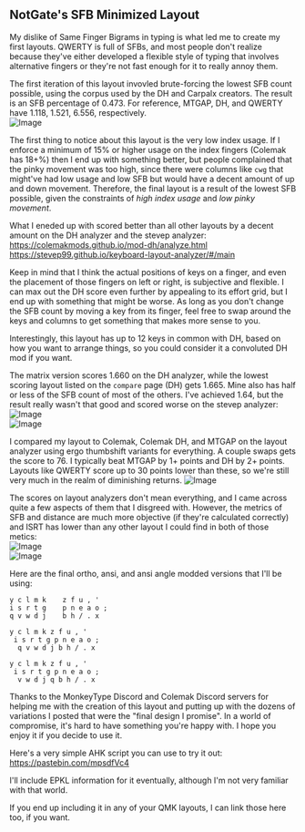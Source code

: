## NotGate's SFB Minimized Layout

My dislike of Same Finger Bigrams in typing is what led me to create my first layouts. QWERTY is full of SFBs, and most people don't realize because they've either developed a flexible style of typing that involves alternative fingers or they're not fast enough for it to really annoy them. 

The first iteration of this layout invovled brute-forcing the lowest SFB count possible, using the corpus used by the DH and Carpalx creators. The result is an SFB percentage of 0.473. For reference, MTGAP, DH, and QWERTY have 1.118, 1.521, 6.556, respectively.  
![Image](https://media.discordapp.net/attachments/548799170765389834/802674935268638776/unknown.png?width=492&height=675)

The first thing to notice about this layout is the very low index usage. If I enforce a minimum of 15% or higher usage on the index fingers (Colemak has 18+%) then I end up with something better, but people complained that the pinky movement was too high, since there were columns like `cwg` that might've had low usage and low SFB but would have a decent amount of up and down movement. Therefore, the final layout is a result of the lowest SFB possible, given the constraints of *high index usage* and *low pinky movement*. 

What I eneded up with scored better than all other layouts by a decent amount on the DH analyzer and the stevep analyzer:  
<https://colemakmods.github.io/mod-dh/analyze.html>  
<https://stevep99.github.io/keyboard-layout-analyzer/#/main>  

Keep in mind that I think the actual positions of keys on a finger, and even the placement of those fingers on left or right, is subjective and flexible. I can max out the DH score even further by appealing to its effort grid, but I end up with something that might be worse. As long as you don't change the SFB count by moving a key from its finger, feel free to swap around the keys and columns to get something that makes more sense to you.   

Interestingly, this layout has up to 12 keys in common with DH, based on how you want to arrange things, so you could consider it a convoluted DH mod if you want.   

The matrix version scores 1.660 on the DH analyzer, while the lowest scoring layout listed on the `compare` page (DH) gets 1.665. Mine also has half or less of the SFB count of most of the others. I've achieved 1.64, but the result really wasn't that good and scored worse on the stevep analyzer:  
![Image](https://i.imgur.com/juz9GsB.png)  
![Image](https://i.imgur.com/A09WSY5.png)  

I compared my layout to Colemak, Colemak DH, and MTGAP on the layout analyzer using ergo thumbshift variants for everything. A couple swaps gets the score to 76. I typically beat MTGAP by 1+ points and DH by 2+ points. Layouts like QWERTY score up to 30 points lower than these, so we're still very much in the realm of diminishing returns. 
![Image](https://i.imgur.com/dPZIob0.png)  

The scores on layout analyzers don't mean everything, and I came across quite a few aspects of them that I disgreed with. However, the metrics of SFB and distance are much more objective (if they're calculated correctly) and ISRT has lower than any other layout I could find in both of those metics:  
![Image](https://i.imgur.com/HQkDF6B.png)  
![Image](https://i.imgur.com/4Syztbn.png)  

Here are the final ortho, ansi, and ansi angle modded versions that I'll be using:
```
y c l m k    z f u , '
i s r t g    p n e a o ;
q v w d j    b h / . x

y c l m k z f u , '
 i s r t g p n e a o ;
  q v w d j b h / . x

y c l m k z f u , '
 i s r t g p n e a o ;
  v w d j q b h / . x
```

Thanks to the MonkeyType Discord and Colemak Discord servers for helping me with the creation of this layout and putting up with the dozens of variations I posted that were the "final design I promise". In a world of compromise, it's hard to have something you're happy with. I hope you enjoy it if you decide to use it. 

Here's a very simple AHK script you can use to try it out:  
<https://pastebin.com/mpsdfVc4>

I'll include EPKL information for it eventually, although I'm not very familiar with that world. 

If you end up including it in any of your QMK layouts, I can link those here too, if you want. 
